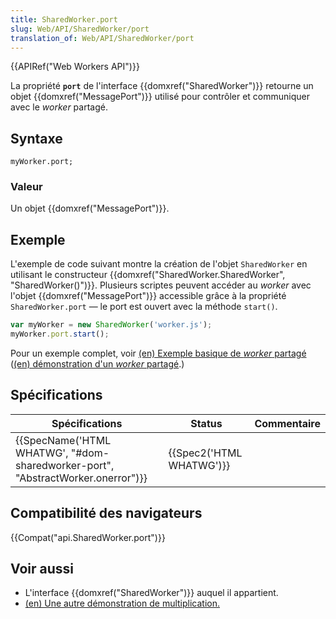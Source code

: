 ```yaml
---
title: SharedWorker.port
slug: Web/API/SharedWorker/port
translation_of: Web/API/SharedWorker/port
---
```

{{APIRef("Web Workers API")}}

La propriété **`port`** de l'interface {{domxref("SharedWorker")}} retourne un objet {{domxref("MessagePort")}} utilisé pour contrôler et communiquer avec le _worker_ partagé.

## Syntaxe

    myWorker.port;

### Valeur

Un objet {{domxref("MessagePort")}}.

## Exemple

L'exemple de code suivant montre la création de l'objet `SharedWorker` en utilisant le constructeur {{domxref("SharedWorker.SharedWorker", "SharedWorker()")}}. Plusieurs scriptes peuvent accéder au _worker_ avec l'objet {{domxref("MessagePort")}} accessible grâce à la propriété `SharedWorker.port` — le port est ouvert avec la méthode `start()`.

```js
var myWorker = new SharedWorker('worker.js');
myWorker.port.start();
```

Pour un exemple complet, voir [(en) Exemple basique de _worker_ partagé](https://github.com/mdn/simple-shared-worker) ([(en) démonstration d'un _worker_ partagé](https://mdn.github.io/simple-shared-worker/).)

## Spécifications

| Spécifications                                                                                           | Status                           | Commentaire |
| -------------------------------------------------------------------------------------------------------- | -------------------------------- | ----------- |
| {{SpecName('HTML WHATWG', "#dom-sharedworker-port", "AbstractWorker.onerror")}} | {{Spec2('HTML WHATWG')}} |             |

## Compatibilité des navigateurs

{{Compat("api.SharedWorker.port")}}

## Voir aussi

- L'interface {{domxref("SharedWorker")}} auquel il appartient.
- [(en) Une autre démonstration de multiplication.](https://anlexn.github.io/shared-worker-mdn/)
